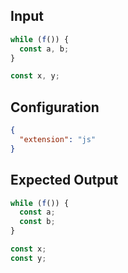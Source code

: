 
## Input
```javascript input
while (f()) {
  const a, b;
}

const x, y;
```

## Configuration
```json configuration
{
  "extension": "js"
}
```

## Expected Output
```javascript expected output
while (f()) {
  const a;
  const b;
}

const x;
const y;
```
